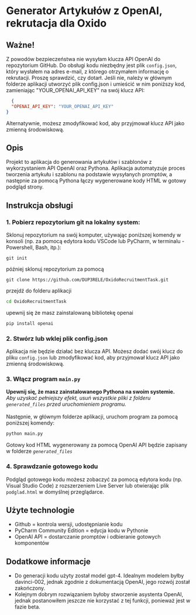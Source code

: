 # Generator Artykułów z OpenAI, rekrutacja dla Oxido
## Ważne!
 Z powodów bezpieczeństwa nie wysyłam klucza API OpenAI do repozytorium GitHub. Do obsługi kodu niezbędny jest plik `config.json`, który wysłałem na adres e-mail, z którego otrzymałem informację o rekrutacji. Proszę sprawdzić, czy dotarł. Jeśli nie, należy w głównym folderze aplikacji utworzyć plik config.json i umieścić w nim poniższy kod, zamieniając "YOUR_OPENAI_API_KEY" na swój klucz API:
  ```json
    {
	"OPENAI_API_KEY": "YOUR_OPENAI_API_KEY"
}
```
Alternatywnie, możesz zmodyfikować kod, aby przyjmował klucz API jako zmienną środowiskową.
## Opis
Projekt to aplikacja do generowania artykułów i szablonów z wykorzystaniem API OpenAI oraz Pythona. Aplikacja automatyzuje proces tworzenia artykułu i szablonu na podstawie wysyłanych promptów, a następnie za pomocą Pythona łączy wygenerowane kody HTML w gotowy podgląd strony.
## Instrukcja obsługi
### 1. Pobierz repozytorium git na lokalny system:
Sklonuj repozytorium na swój komputer, używając poniższej komendy w konsoli (np. za pomocą edytora kodu VSCode lub PyCharm, w terminalu - Powershell, Bash, itp.):
``` github
git init
```
później sklonuj repozytorium za pomocą
``` github
git clone https://github.com/DUP3RELE/OxidoRecruitmentTask.git
```
przejdź do folderu aplikacji
``` bash
cd OxidoRecruitmentTask
```
upewnij się że masz zainstalowaną bibliotekę openai
``` bash
pip install openai
```
### 2. Stwórz lub wklej plik config.json
Aplikacja nie będzie działać bez klucza API. Możesz dodać swój klucz do pliku `config.json` lub zmodyfikować kod, aby przyjmował klucz API jako zmienną środowiskową.
### 3. Włącz program `main.py`
**Upewnij się, że masz zainstalowanego Pythona na swoim systemie.** <br>
*Aby uzyskać pełniejszy efekt, usuń wszystkie pliki z folderu `generated_files` przed uruchomieniem programu.* <br>
<br>
Następnie, w głównym folderze aplikacji, uruchom program za pomocą poniższej komendy:
``` bash
python main.py
```
Gotowy kod HTML wygenerowany za pomocą OpenAI API będzie zapisany w folderze *`generated_files`*
### 4. Sprawdzanie gotowego kodu
Podgląd gotowego kodu możesz zobaczyć za pomocą edytora kodu (np. Visual Studio Code) z rozszerzeniem Live Server lub otwierając plik `podglad.html` w domyślnej przeglądarce.

## Użyte technologie
- Github = kontrola wersji, udostępnianie kodu
- PyCharm Community Edition = edycja kodu w Pythonie
- OpenAI API = dostarczanie promptów i odbieranie gotowych komponentów

## Dodatkowe informacje
- Do generacji kodu użyty został model gpt-4. Idealnym modelem byłby davinci-002, jednak zgodnie z dokumentacją OpenAI, jego rozwój został zakończony.
- Kolejnym dobrym rozwiązaniem byłoby stworzenie asystenta OpenAI, jednak postanowiłem jeszcze nie korzystać z tej funkcji, ponieważ jest w fazie beta.
